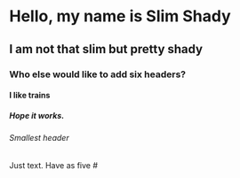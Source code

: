 # Hello, my name is Slim Shady
## I am not that slim but pretty shady
### Who else would like to add six headers?
#### I like trains
##### Hope it works.
###### Smallest header
Just text. Have as five #
